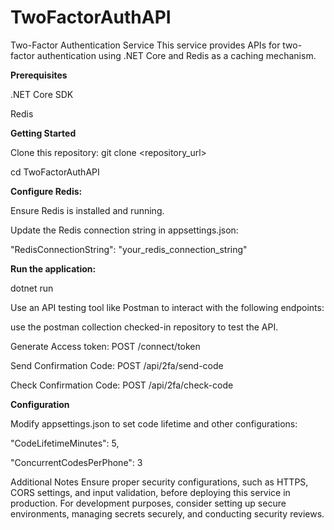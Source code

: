 # TwoFactorAuthAPI
Two-Factor Authentication Service
This service provides APIs for two-factor authentication using .NET Core and Redis as a caching mechanism.

**Prerequisites**

.NET Core SDK

Redis

**Getting Started**

Clone this repository:
git clone <repository_url>

cd TwoFactorAuthAPI

**Configure Redis:**

Ensure Redis is installed and running.

Update the Redis connection string in appsettings.json:

"RedisConnectionString":  "your_redis_connection_string"

**Run the application:**

dotnet run

Use an API testing tool like Postman to interact with the following endpoints:

use the postman collection checked-in repository to test the API.

Generate Access token: POST /connect/token

Send Confirmation Code: POST /api/2fa/send-code

Check Confirmation Code: POST /api/2fa/check-code

**Configuration**

Modify appsettings.json to set code lifetime and other configurations:

"CodeLifetimeMinutes": 5,

"ConcurrentCodesPerPhone": 3


Additional Notes
Ensure proper security configurations, such as HTTPS, CORS settings, and input validation, before deploying this service in production.
For development purposes, consider setting up secure environments, managing secrets securely, and conducting security reviews.
